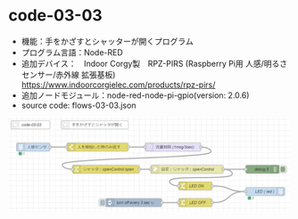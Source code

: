 # code-03-03
- 機能：手をかざすとシャッターが開くプログラム
- プログラム言語：Node-RED
- 追加デバイス：　Indoor Corgy製　RPZ-PIRS (Raspberry Pi用 人感/明るさセンサー/赤外線 拡張基板)　https://www.indoorcorgielec.com/products/rpz-pirs/
- 追加ノードモジュール：node-red-node-pi-gpio(version: 2.0.6)
- source code: flows-03-03.json

![image](https://github.com/foobarbazfred/ProgrammingExamples/blob/main/code-03-03/code-03-03.png)
